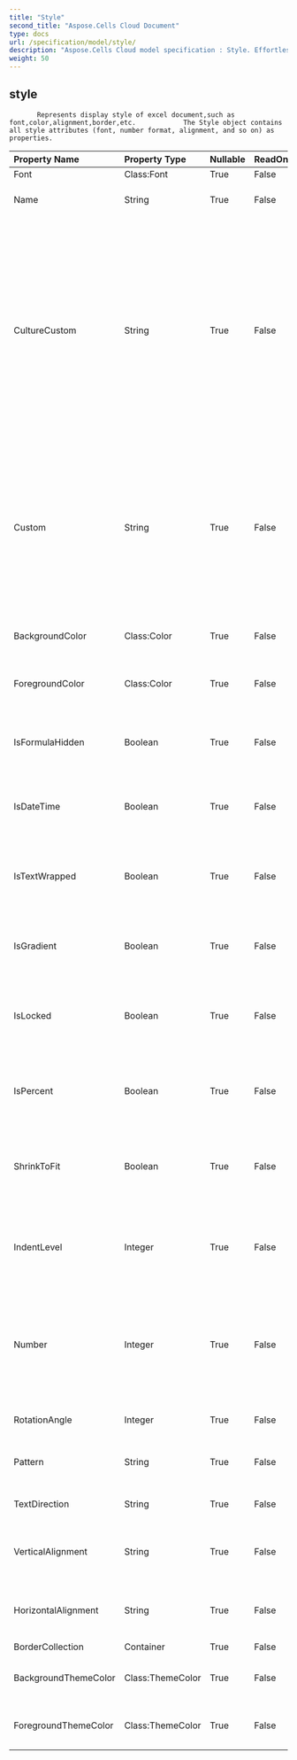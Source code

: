 ```yaml
---
title: "Style"
second_title: "Aspose.Cells Cloud Document"
type: docs
url: /specification/model/style/
description: "Aspose.Cells Cloud model specification : Style. Effortlessly handle Excel and other spreadsheet documents with features like opening, generating, editing, splitting, merging, comparing, and converting."
weight: 50
---
```


## **style**

           Represents display style of excel document,such as font,color,alignment,border,etc.            The Style object contains all style attributes (font, number format, alignment, and so on) as properties.            

| Property Name | Property Type | Nullable |  ReadOnly | DefaultValue | Description | 
| :- | :- | :- |:- |  :- | :- |
| Font | Class:Font | True |  False |  | Gets a  object.  |  
| Name | String | True |  False |  | Gets or sets the name of the style.  |  
| CultureCustom | String | True |  False |  | Gets and sets the culture-dependent pattern string for number format.            If no number format has been set for this object, null will be returned.            If number format is builtin, the pattern string corresponding to the builtin number will be returned.  |  
| Custom | String | True |  False |  | Represents the custom number format string of this style object.            If the custom number format is not set(For example, the number format is builtin), "" will be returned.  |  
| BackgroundColor | Class:Color | True |  False |  | Gets or sets a style's background color.  |  
| ForegroundColor | Class:Color | True |  False |  | Gets or sets a style's foreground color.  |  
| IsFormulaHidden | Boolean | True |  False |  | Represents if the formula will be hidden when the worksheet is protected.  |  
| IsDateTime | Boolean | True |  False |  | Indicates whether the number format is a date format.  |  
| IsTextWrapped | Boolean | True |  False |  | Gets or sets a value indicating whether the text within a cell is wrapped.  |  
| IsGradient | Boolean | True |  False |  | Indicates whether the cell shading is a gradient pattern.  |  
| IsLocked | Boolean | True |  False |  | Gets or sets a value indicating whether a cell can be modified or not.  |  
| IsPercent | Boolean | True |  False |  | Indicates whether the number format is a percent format.  |  
| ShrinkToFit | Boolean | True |  False |  | Represents if text automatically shrinks to fit in the available column width.  |  
| IndentLevel | Integer | True |  False |  | Represents the indent level for the cell or range. Can only be an integer from 0 to 250.  |  
| Number | Integer | True |  False |  | Gets or sets the display format of numbers and dates. The formatting patterns are different for different regions.  |  
| RotationAngle | Integer | True |  False |  | Represents text rotation angle.  |  
| Pattern | String | True |  False |  | Gets or sets the cell background pattern type.  |  
| TextDirection | String | True |  False |  | Represents text reading order.  |  
| VerticalAlignment | String | True |  False |  | Gets or sets the vertical alignment type of the text in a cell.  |  
| HorizontalAlignment | String | True |  False |  | Gets or sets the horizontal alignment type of the text in a cell.  |  
| BorderCollection | Container | True |  False |  |  |  
| BackgroundThemeColor | Class:ThemeColor | True |  False |  | Gets and sets the background theme color.  |  
| ForegroundThemeColor | Class:ThemeColor | True |  False |  | Gets and sets the foreground theme color.  |  

